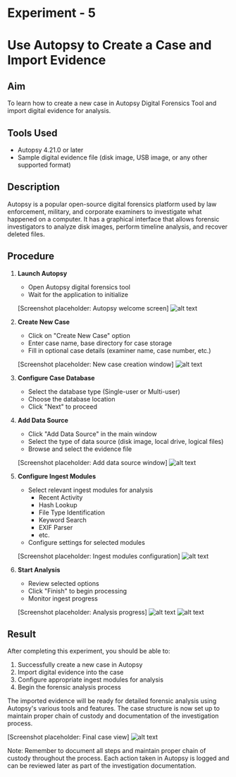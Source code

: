 # Experiment - 5
# Use Autopsy to Create a Case and Import Evidence

## Aim
To learn how to create a new case in Autopsy Digital Forensics Tool and import digital evidence for analysis.

## Tools Used
- Autopsy 4.21.0 or later
- Sample digital evidence file (disk image, USB image, or any other supported format)

## Description
Autopsy is a popular open-source digital forensics platform used by law enforcement, military, and corporate examiners to investigate what happened on a computer. It has a graphical interface that allows forensic investigators to analyze disk images, perform timeline analysis, and recover deleted files.

## Procedure

1. **Launch Autopsy**
   - Open Autopsy digital forensics tool
   - Wait for the application to initialize
   
   [Screenshot placeholder: Autopsy welcome screen]
   ![alt text](<Output Screenshot\Exp5\Screenshot 2025-10-23 193917.png>)
   <!-- Insert screenshot of Autopsy welcome screen in Output Screenshot/Exp5/autopsy_welcome.png -->

2. **Create New Case**
   - Click on "Create New Case" option
   - Enter case name, base directory for case storage
   - Fill in optional case details (examiner name, case number, etc.)
   
   [Screenshot placeholder: New case creation window]
   ![alt text](<Output Screenshot\Exp5\Screenshot 2025-10-23 193953.jpg>)
   <!-- Insert screenshot of new case creation window in Output Screenshot/Exp5/new_case.png -->

3. **Configure Case Database**
   - Select the database type (Single-user or Multi-user)
   - Choose the database location
   - Click "Next" to proceed
   
   <!-- [Screenshot placeholder: Database configuration]
   ![alt text](<Output Screenshot\Exp5\Screenshot 2025-10-23 194311.png>)
   Insert screenshot of database configuration in Output Screenshot/Exp5/db_config.png -->

4. **Add Data Source**
   - Click "Add Data Source" in the main window
   - Select the type of data source (disk image, local drive, logical files)
   - Browse and select the evidence file
   
   [Screenshot placeholder: Add data source window]
   ![alt text](<Output Screenshot\Exp5\Screenshot 2025-10-23 194311.png>)
   <!-- Insert screenshot of adding data source in Output Screenshot/Exp5/add_source.png -->

5. **Configure Ingest Modules**
   - Select relevant ingest modules for analysis
     - Recent Activity
     - Hash Lookup
     - File Type Identification
     - Keyword Search
     - EXIF Parser
     - etc.
   - Configure settings for selected modules
   
   [Screenshot placeholder: Ingest modules configuration]
   ![alt text](<Output Screenshot\Exp5\Screenshot 2025-10-23 194505.png>)
   <!-- Insert screenshot of ingest modules in Output Screenshot/Exp5/ingest_modules.png -->

6. **Start Analysis**
   - Review selected options
   - Click "Finish" to begin processing
   - Monitor ingest progress
   
   [Screenshot placeholder: Analysis progress]
   ![alt text](<Output Screenshot\Exp5\Screenshot 2025-10-23 194512.png>)
   ![alt text](<Output Screenshot\Exp5\Screenshot 2025-10-23 194545.png>)
   <!-- Insert screenshot of analysis progress in Output Screenshot/Exp5/analysis_progress.png -->

## Result
After completing this experiment, you should be able to:
1. Successfully create a new case in Autopsy
2. Import digital evidence into the case
3. Configure appropriate ingest modules for analysis
4. Begin the forensic analysis process

The imported evidence will be ready for detailed forensic analysis using Autopsy's various tools and features. The case structure is now set up to maintain proper chain of custody and documentation of the investigation process.

[Screenshot placeholder: Final case view]
![alt text](<Output Screenshot\Exp5\Screenshot 2025-10-23 210153.png>)
<!-- Insert screenshot of final case view in Output Screenshot/Exp5/final_view.png -->

Note: Remember to document all steps and maintain proper chain of custody throughout the process. Each action taken in Autopsy is logged and can be reviewed later as part of the investigation documentation.